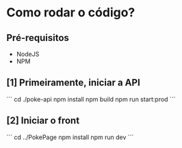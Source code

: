 # Como rodar o código?

## Pré-requisitos
- NodeJS
- NPM

## [1] Primeiramente, iniciar a API
´´´
cd ./poke-api
npm install
npm build
npm run start:prod
´´´
## [2] Iniciar o front
´´´
cd ../PokePage
npm install
npm run dev
´´´